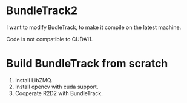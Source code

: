 # BundleTrack2

I want to modify BudleTrack, to make it compile on the latest machine.

Code is not compatible to CUDA11.

# Build BundleTrack from scratch

1. Install LibZMQ.
2. Install opencv with cuda support.
3. Cooperate R2D2 with BundleTrack.